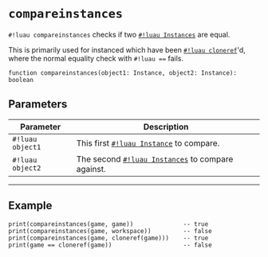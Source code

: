 # `compareinstances`

`#!luau compareinstances` checks if two [`#!luau Instances`](https://create.roblox.com/docs/reference/engine/classes/Instance) are equal.

This is primarily used for instanced which have been [`#!luau cloneref`](./cloneref.md)'d, where the normal equality check with `#!luau ==` fails.

```luau
function compareinstances(object1: Instance, object2: Instance): boolean
```

## Parameters

| Parameter | Description                      |
|-----------|----------------------------------|
| `#!luau object1`  | This first [`#!luau Instance`](https://create.roblox.com/docs/reference/engine/classes/Instance) to compare. |
| `#!luau object2` | The second [`#!luau Instances`](https://create.roblox.com/docs/reference/engine/classes/Instance) to compare against. |

---

## Example

```luau title="Comparing instances" linenums="1"
print(compareinstances(game, game))              -- true
print(compareinstances(game, workspace))         -- false
print(compareinstances(game, cloneref(game)))    -- true
print(game == cloneref(game))                    -- false
```
